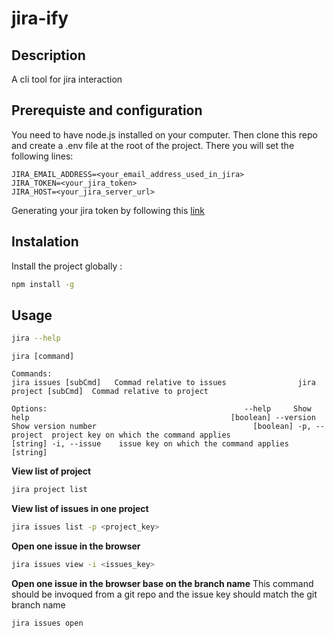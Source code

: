 # jira-ify

## Description
A cli tool for jira interaction

## Prerequiste and configuration
You need to have node.js installed on your computer.
Then clone this repo and create a .env file at the root of the project.
There you will set the following lines:

`JIRA_EMAIL_ADDRESS=<your_email_address_used_in_jira>`<br>
`JIRA_TOKEN=<your_jira_token>`<br>
`JIRA_HOST=<your_jira_server_url>`

Generating your jira token by following this [link](https://id.atlassian.com/manage-profile/security/api-tokens)

## Instalation

Install the project globally :

```bash
npm install -g
```
## Usage

```bash
jira --help
```
`jira [command]`                                                               
                                                                                
`Commands:                                                                       
  jira issues [subCmd]   Commad relative to issues               
  jira project [subCmd]  Commad relative to project`

`Options:                                           
      --help     Show help                                             [boolean]
      --version  Show version number                                   [boolean]
  -p, --project  project key on which the command applies               [string]
  -i, --issue    issue key on which the command applies                 [string]`

**View list of project**
```bash
jira project list
```
**View list of issues in one project**
```bash
jira issues list -p <project_key>
```
**Open one issue in the browser**
```bash
jira issues view -i <issues_key>
```
**Open one issue in the browser base on the branch name**
This command should be invoqued from a git repo and the issue key should match the git branch name
```bash
jira issues open
```


